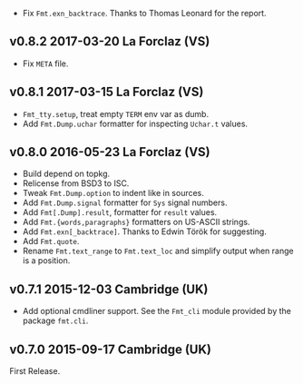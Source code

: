 

* Fix `Fmt.exn_backtrace`. Thanks to Thomas Leonard for the report.

v0.8.2 2017-03-20 La Forclaz (VS)
---------------------------------

* Fix `META` file.

v0.8.1 2017-03-15 La Forclaz (VS)
---------------------------------

* `Fmt_tty.setup`, treat empty `TERM` env var as dumb.
* Add `Fmt.Dump.uchar` formatter for inspecting `Uchar.t` values.

v0.8.0 2016-05-23 La Forclaz (VS)
---------------------------------

* Build depend on topkg.
* Relicense from BSD3 to ISC.
* Tweak `Fmt.Dump.option` to indent like in sources.
* Add `Fmt.Dump.signal` formatter for `Sys` signal numbers.
* Add `Fmt[.Dump].result`, formatter for `result` values.
* Add `Fmt.{words,paragraphs}` formatters on US-ASCII strings.
* Add `Fmt.exn[_backtrace]`. Thanks to Edwin Török for suggesting.
* Add `Fmt.quote`.
* Rename `Fmt.text_range` to `Fmt.text_loc` and simplify output
  when range is a position.

v0.7.1 2015-12-03 Cambridge (UK)
--------------------------------

* Add optional cmdliner support. See the `Fmt_cli` module provided
  by the package `fmt.cli`.


v0.7.0 2015-09-17 Cambridge (UK)
--------------------------------

First Release.
